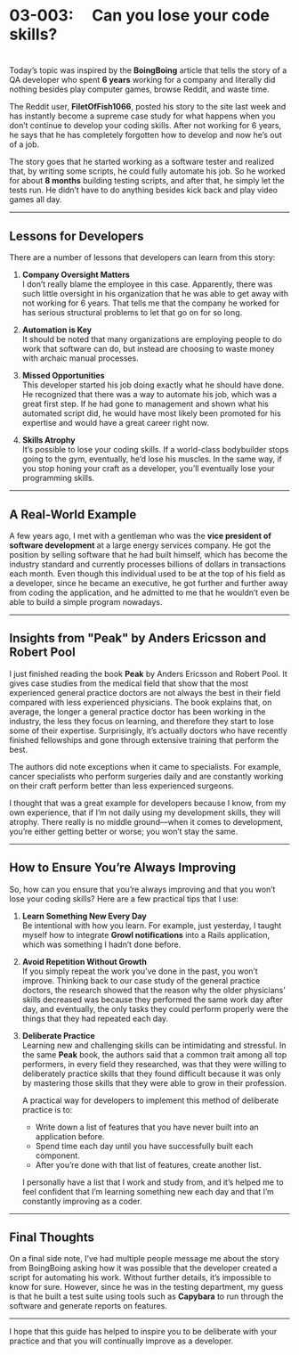 # 03-003:     Can you lose your code skills?

# 

Today’s topic was inspired by the **BoingBoing** article that tells the story of a QA developer who spent **6 years** working for a company and literally did nothing besides play computer games, browse Reddit, and waste time.

The Reddit user, **FiletOfFish1066**, posted his story to the site last week and has instantly become a supreme case study for what happens when you don’t continue to develop your coding skills. After not working for 6 years, he says that he has completely forgotten how to develop and now he’s out of a job.

The story goes that he started working as a software tester and realized that, by writing some scripts, he could fully automate his job. So he worked for about **8 months** building testing scripts, and after that, he simply let the tests run. He didn’t have to do anything besides kick back and play video games all day.

---

## Lessons for Developers

There are a number of lessons that developers can learn from this story:

1. **Company Oversight Matters**  
   I don’t really blame the employee in this case. Apparently, there was such little oversight in his organization that he was able to get away with not working for 6 years. That tells me that the company he worked for has serious structural problems to let that go on for so long.

2. **Automation is Key**  
   It should be noted that many organizations are employing people to do work that software can do, but instead are choosing to waste money with archaic manual processes.

3. **Missed Opportunities**  
   This developer started his job doing exactly what he should have done. He recognized that there was a way to automate his job, which was a great first step. If he had gone to management and shown what his automated script did, he would have most likely been promoted for his expertise and would have a great career right now.

4. **Skills Atrophy**  
   It’s possible to lose your coding skills. If a world-class bodybuilder stops going to the gym, eventually, he’d lose his muscles. In the same way, if you stop honing your craft as a developer, you’ll eventually lose your programming skills.

---

## A Real-World Example

A few years ago, I met with a gentleman who was the **vice president of software development** at a large energy services company. He got the position by selling software that he had built himself, which has become the industry standard and currently processes billions of dollars in transactions each month. Even though this individual used to be at the top of his field as a developer, since he became an executive, he got further and further away from coding the application, and he admitted to me that he wouldn’t even be able to build a simple program nowadays.

---

## Insights from "Peak" by Anders Ericsson and Robert Pool

I just finished reading the book **Peak** by Anders Ericsson and Robert Pool. It gives case studies from the medical field that show that the most experienced general practice doctors are not always the best in their field compared with less experienced physicians. The book explains that, on average, the longer a general practice doctor has been working in the industry, the less they focus on learning, and therefore they start to lose some of their expertise. Surprisingly, it’s actually doctors who have recently finished fellowships and gone through extensive training that perform the best.

The authors did note exceptions when it came to specialists. For example, cancer specialists who perform surgeries daily and are constantly working on their craft perform better than less experienced surgeons.

I thought that was a great example for developers because I know, from my own experience, that if I’m not daily using my development skills, they will atrophy. There really is no middle ground—when it comes to development, you’re either getting better or worse; you won’t stay the same.

---

## How to Ensure You’re Always Improving

So, how can you ensure that you’re always improving and that you won’t lose your coding skills? Here are a few practical tips that I use:

1. **Learn Something New Every Day**  
   Be intentional with how you learn. For example, just yesterday, I taught myself how to integrate **Growl notifications** into a Rails application, which was something I hadn’t done before.

2. **Avoid Repetition Without Growth**  
   If you simply repeat the work you’ve done in the past, you won’t improve. Thinking back to our case study of the general practice doctors, the research showed that the reason why the older physicians’ skills decreased was because they performed the same work day after day, and eventually, the only tasks they could perform properly were the things that they had repeated each day.

3. **Deliberate Practice**  
   Learning new and challenging skills can be intimidating and stressful. In the same **Peak** book, the authors said that a common trait among all top performers, in every field they researched, was that they were willing to deliberately practice skills that they found difficult because it was only by mastering those skills that they were able to grow in their profession.
   
   A practical way for developers to implement this method of deliberate practice is to:
   
   - Write down a list of features that you have never built into an application before.
   - Spend time each day until you have successfully built each component.
   - After you’re done with that list of features, create another list.
   
   I personally have a list that I work and study from, and it’s helped me to feel confident that I’m learning something new each day and that I’m constantly improving as a coder.

---

## Final Thoughts

On a final side note, I’ve had multiple people message me about the story from BoingBoing asking how it was possible that the developer created a script for automating his work. Without further details, it’s impossible to know for sure. However, since he was in the testing department, my guess is that he built a test suite using tools such as **Capybara** to run through the software and generate reports on features.

---

I hope that this guide has helped to inspire you to be deliberate with your practice and that you will continually improve as a developer.
